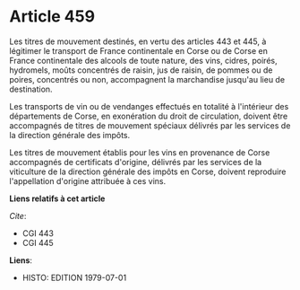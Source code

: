 # Article 459

Les titres de mouvement destinés, en vertu des articles 443  et 445, à légitimer le transport de France continentale en Corse
ou de Corse en France continentale des alcools de toute nature, des vins, cidres, poirés, hydromels, moûts concentrés de
raisin, jus de raisin, de pommes ou de poires, concentrés ou non, accompagnent la marchandise jusqu'au lieu de destination.

Les transports de vin ou de vendanges effectués en totalité à l'intérieur des départements de Corse, en exonération du droit
de circulation, doivent être accompagnés de titres de mouvement spéciaux délivrés par les services de la direction générale
des impôts.

Les titres de mouvement établis pour les vins en provenance de Corse accompagnés de certificats d'origine, délivrés par les
services de la viticulture de la direction générale des impôts en Corse, doivent reproduire l'appellation d'origine attribuée
à ces vins.

**Liens relatifs à cet article**

_Cite_:

  - CGI 443
  - CGI 445

**Liens**:

  - HISTO: EDITION 1979-07-01
